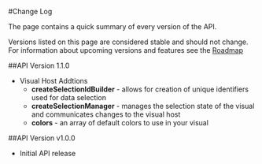 #Change Log

The page contains a quick summary of every version of the API.

Versions listed on this page are considered stable and should not change. For information about upcoming versions and features see the [Roadmap](roadmap/README.md)

##API Version 1.1.0

* Visual Host Addtions
    * **createSelectionIdBuilder** - allows for creation of unique identifiers used for data selection
    * **createSelectionManager** - manages the selection state of the visual and communicates changes to the visual host
    * **colors** - an array of default colors to use in your visual

##API Version v1.0.0

* Initial API release